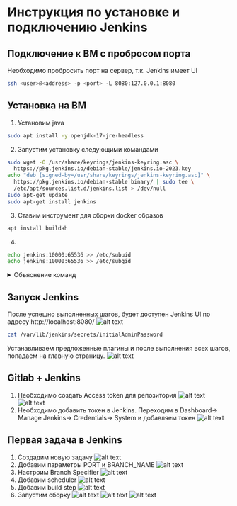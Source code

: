 # Инструкция по установке и подключению Jenkins

## Подключение к ВМ с пробросом порта

Необходимо пробросить порт на сервер, т.к. Jenkins имеет UI

```bash
ssh <user>@<address> -p <port> -L 8080:127.0.0.1:8080
```

## Установка на ВМ

1. Установим java

```bash
sudo apt install -y openjdk-17-jre-headless
```

2. Запустим установку следующими командами

```bash
sudo wget -O /usr/share/keyrings/jenkins-keyring.asc \
  https://pkg.jenkins.io/debian-stable/jenkins.io-2023.key
echo "deb [signed-by=/usr/share/keyrings/jenkins-keyring.asc]" \
  https://pkg.jenkins.io/debian-stable binary/ | sudo tee \
  /etc/apt/sources.list.d/jenkins.list > /dev/null
sudo apt-get update
sudo apt-get install jenkins
```

3. Ставим инструмент для сборки docker образов

```bash
apt install buildah
```

4.

```bash
echo jenkins:10000:65536 >> /etc/subuid
echo jenkins:10000:65536 >> /etc/subgid
```

<details><summary>Объяснение команд</summary>
UID (User ID) — это уникальный номер, который присваивается каждому пользователю. GID (Group ID) — это номер, который присваивается каждой группе пользователей.

subuid и subgid — это системы, которые позволяют администраторам задавать "дополнительные" идентификаторы для пользователей и групп. Это нужно для того, чтобы один пользователь мог действовать от имени нескольких пользователей внутри системы. Эти дополнительные идентификаторы используются в основном при работе с контейнерами, такими как Docker.

Когда Jenkins запускает контейнеры (например, для выполнения задач по сборке и тестированию в изолированной среде), он может использовать любой UID и GID из указанного диапазона (10000-75535) внутри этих контейнеров. Это означает, что если процесс внутри контейнера будет скомпрометирован, он не сможет взаимодействовать с основной системой так, как если бы он запущен был под реальным UID/GID Jenkins на хосте.

</details>

## Запуск Jenkins

После успешно выполненных шагов, будет доступен Jenkins UI по адресу http://localhost:8080/
![alt text](images/image.png)

```bash
cat /var/lib/jenkins/secrets/initialAdminPassword
```

Устанавливаем предложенные плагины и после выполнения всех шагов, попадаем на главную страницу.
![alt text](images/image-1.png)

## Gitlab + Jenkins

1. Необходимо создать Access token для репозитория
   ![alt text](images/image-2.png)
   ![alt text](images/image-3.png)
2. Необходимо добавить токен в Jenkins. Переходим в Dashboard-> Manage Jenkins-> Credentials-> System и добавляем токен
   ![alt text](images/image-4.png)

## Первая задача в Jenkins

1. Создадим новую задачу
   ![alt text](images/image-6.png)
2. Добавим параметры PORT и BRANCH_NAME
   ![alt text](images/image-10.png)
3. Настроим Branch Specifier
   ![alt text](images/image-11.png)
4. Добавим scheduler
   ![alt text](images/image-12.png)
5. Добавим build step
   ![alt text](images/image-13.png)
6. Запустим сборку
   ![alt text](images/image-14.png)
   ![alt text](images/image-16.png)
   ![alt text](images/image-15.png)
